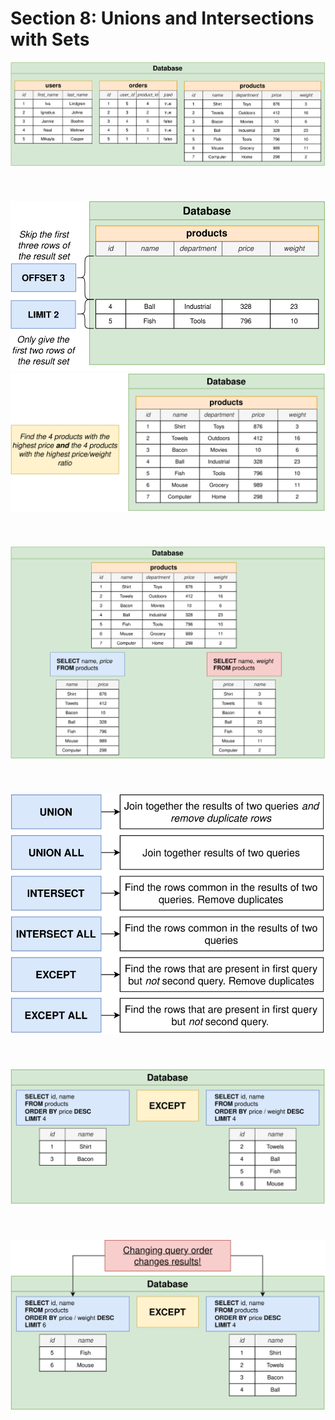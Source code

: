 # Section 8: Unions and Intersections with Sets

<div align="center"><img src="../../diagrams/10/sql-1.svg" /></div><br/><br/><br/>
<div align="center"><img src="../../diagrams/10/sql-2.svg" /></div>
<div align="center"><img src="../../diagrams/10/sql-3.svg" /></div><br/><br/><br/>
<div align="center"><img src="../../diagrams/10/sql-4.svg" /></div><br/><br/><br/>
<div align="center"><img src="../../diagrams/10/sql-5.svg" /></div><br/><br/><br/>
<div align="center"><img src="../../diagrams/10/sql-6.svg" /></div><br/><br/><br/>
<div align="center"><img src="../../diagrams/10/sql-7.svg" /></div><br/><br/><br/>
